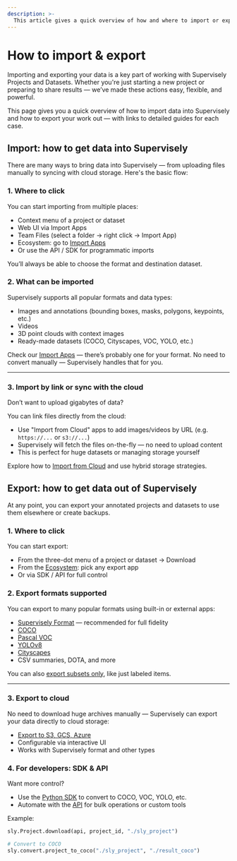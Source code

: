 ```yaml
---
description: >-
  This article gives a quick overview of how and where to import or export data in Supervisely, including supported formats, cloud options, and useful tools to get started.
---
```


# How to import & export

Importing and exporting your data is a key part of working with Supervisely Projects and Datasets. Whether you're just starting a new project or preparing to share results — we’ve made these actions easy, flexible, and powerful.

This page gives you a quick overview of how to import data into Supervisely and how to export your work out — with links to detailed guides for each case.

## Import: how to get data into Supervisely

There are many ways to bring data into Supervisely — from uploading files manually to syncing with cloud storage. Here's the basic flow:

### 1. Where to click

You can start importing from multiple places:

- Context menu of a project or dataset  
- Web UI via Import Apps  
- Team Files (select a folder → right click → Import App)  
- Ecosystem: go to [Import Apps](https://ecosystem.supervisely.com/import)  
- Or use the API / SDK for programmatic imports

You’ll always be able to choose the format and destination dataset.

### 2. What can be imported

Supervisely supports all popular formats and data types:

- Images and annotations (bounding boxes, masks, polygons, keypoints, etc.)
- Videos
- 3D point clouds with context images
- Ready-made datasets (COCO, Cityscapes, VOC, YOLO, etc.)

Check our [Import Apps](https://ecosystem.supervisely.com/import) — there’s probably one for your format. No need to convert manually — Supervisely handles that for you.

---

### 3. Import by link or sync with the cloud

Don’t want to upload gigabytes of data?

You can link files directly from the cloud:

- Use "Import from Cloud" apps to add images/videos by URL (e.g. `https://...` or `s3://...`)
- Supervisely will fetch the files on-the-fly — no need to upload content
- This is perfect for huge datasets or managing storage yourself

Explore how to [Import from Cloud](../import/Import-from-Cloud.md) and use hybrid storage strategies.

## Export: how to get data out of Supervisely

At any point, you can export your annotated projects and datasets to use them elsewhere or create backups.

### 1. Where to click

You can start export:

- From the three-dot menu of a project or dataset → Download
- From the [Ecosystem](https://ecosystem.supervisely.com/export): pick any export app
- Or via SDK / API for full control

### 2. Export formats supported

You can export to many popular formats using built-in or external apps:

- [Supervisely Format](../../supervisely-format.md) — recommended for full fidelity
- [COCO](https://ecosystem.supervisely.com/apps/export-to-coco)  
- [Pascal VOC](https://ecosystem.supervisely.com/apps/export-to-pascal-voc)  
- [YOLOv8](https://ecosystem.supervisely.com/apps/export-to-yolov8)  
- [Cityscapes](https://ecosystem.supervisely.com/apps/export-to-cityscapes)  
- CSV summaries, DOTA, and more

You can also [export subsets only](https://ecosystem.supervisely.com/apps/export-only-labeled-items), like just labeled items.

---

### 3. Export to cloud

No need to download huge archives manually — Supervisely can export your data directly to cloud storage:

- [Export to S3, GCS, Azure](https://ecosystem.supervisely.com/apps/export-project-to-cloud-storage)
- Configurable via interactive UI
- Works with Supervisely format and other types

### 4. For developers: SDK & API

Want more control?

- Use the [Python SDK](https://supervisely.readthedocs.io/en/latest/sdk_packages.html) to convert to COCO, VOC, YOLO, etc.
- Automate with the [API](https://api.docs.supervisely.com/) for bulk operations or custom tools

Example:

```python
sly.Project.download(api, project_id, "./sly_project")

# Convert to COCO
sly.convert.project_to_coco("./sly_project", "./result_coco")
